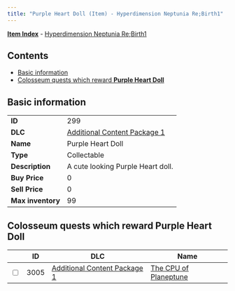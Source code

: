 ```yaml
---
title: "Purple Heart Doll (Item) - Hyperdimension Neptunia Re;Birth1"
---
```


[**Item Index**](/neptunia/rb1/item/index.html) - [Hyperdimension Neptunia Re;Birth1](/neptunia/rb1)

## Contents

- [Basic information](#basic-information)
- [Colosseum quests which reward **Purple Heart Doll**](#colosseum-quests-which-reward-purple-heart-doll)

## Basic information

|   |   |
| -- | -- |
| **ID** | 299 |
| **DLC** | [Additional Content Package 1](/neptunia/rb1/dlc/10-pack1.html) |
| **Name** | Purple Heart Doll |
| **Type** | Collectable |
| **Description** | A cute looking Purple Heart doll. |
| **Buy Price** | 0 |
| **Sell Price** | 0 |
| **Max inventory** | 99 |


## Colosseum quests which reward **Purple Heart Doll**

|    | ID | DLC | Name |
| -- | -- | --- | ---- |
| <input type="checkbox" id="rb1-colosseum-10-3005" class="trackbox" /> | 3005 | [Additional Content Package 1](/neptunia/rb1/dlc/10-pack1.html) | [The CPU of Planeptune](/neptunia/rb1/colosseum/10-3005-the-cpu-of-planeptune.html) |
